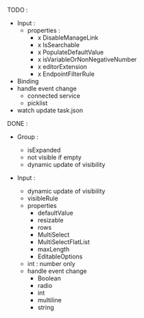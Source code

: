 TODO :
- Input :
    - properties :        
        - x DisableManageLink
        - x IsSearchable
        - x PopulateDefaultValue
        - x isVariableOrNonNegativeNumber
        - x editorExtension
        - x EndpointFilterRule
- Binding    
- handle event change
    - connected service
    - picklist
- watch update task.json

DONE :
- Group :
    - isExpanded
    - not visible if empty
    - dynamic update of visibility

- Input :
    - dynamic update of visibility
    - visibleRule
    - properties
        - defaultValue
        - resizable
        - rows
        - MultiSelect
        - MultiSelectFlatList
        - maxLength
        - EditableOptions
    - int : number only
    - handle event change
        - Boolean
        - radio
        - int
        - multiline
        - string